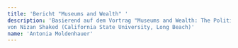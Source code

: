 ```yaml
---
title: 'Bericht "Museums and Wealth" '
description: 'Basierend auf dem Vortrag "Museums and Wealth: The Politics of Contemporary Art Collections"
von Nizan Shaked (California State University, Long Beach)'
name: 'Antonia Moldenhauer'
---
```




